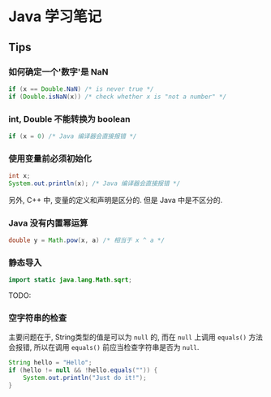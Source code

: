 # Java 学习笔记

## Tips

### 如何确定一个'数字'是 NaN

```java
if (x == Double.NaN) /* is never true */
if (Double.isNaN(x)) /* check whether x is "not a number" */
```

### int, Double 不能转换为 boolean

```java
if (x = 0) /* Java 编译器会直接报错 */
```

### 使用变量前必须初始化

```java
int x;
System.out.println(x); /* Java 编译器会直接报错 */
```

另外, C++ 中, 变量的定义和声明是区分的. 但是 Java 中是不区分的.

### Java 没有内置幂运算

```java
double y = Math.pow(x, a) /* 相当于 x ^ a */
```

### 静态导入

```java
import static java.lang.Math.sqrt;
```

TODO:

### 空字符串的检查

主要问题在于, String类型的值是可以为 `null` 的, 而在 `null` 上调用 `equals()` 方法会报错, 所以在调用 `equals()` 前应当检查字符串是否为 `null`.

```java
String hello = "Hello";
if (hello != null && !hello.equals("")) {
    System.out.println("Just do it!");
}
```
